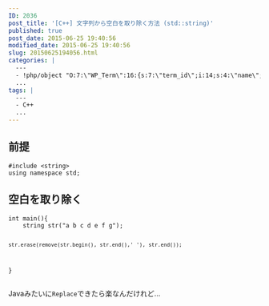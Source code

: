 ```yaml
---
ID: 2036
post_title: '[C++] 文字列から空白を取り除く方法 (std::string)'
published: true
post_date: 2015-06-25 19:40:56
modified_date: 2015-06-25 19:40:56
slug: 20150625194056.html
categories: |
  ---
  - !php/object "O:7:\"WP_Term\":16:{s:7:\"term_id\";i:14;s:4:\"name\";s:15:\"\u30D7\u30ED\u30B0\u30E9\u30E0\";s:4:\"slug\";s:7:\"program\";s:10:\"term_group\";i:0;s:16:\"term_taxonomy_id\";i:14;s:8:\"taxonomy\";s:8:\"category\";s:11:\"description\";s:0:\"\";s:6:\"parent\";i:0;s:5:\"count\";i:121;s:6:\"filter\";s:3:\"raw\";s:6:\"cat_ID\";i:14;s:14:\"category_count\";i:121;s:20:\"category_description\";s:0:\"\";s:8:\"cat_name\";s:15:\"\u30D7\u30ED\u30B0\u30E9\u30E0\";s:17:\"category_nicename\";s:7:\"program\";s:15:\"category_parent\";i:0;}"
  ...
tags: |
  ---
  - C++
  ...
---
```

<!--more-->
<h2>前提</h2>
<pre class="language-cpp"><code>#include &lt;string&gt;
using namespace std;</code></pre>


<h2>空白を取り除く</h2>
<pre class="language-cpp"><code>int main(){
    string str("a b c d e f g");

    str.erase(remove(str.begin(), str.end(),' '), str.end());
}</code></pre>

Javaみたいに<code>Replace</code>できたら楽なんだけれど…